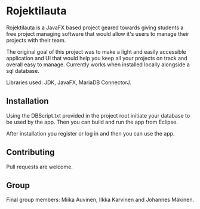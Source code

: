# Rojektilauta

Rojektilauta is a JavaFX based project geared towards giving students a free project managing software that would allow
it's users to manage their projects with their team.

The original goal of this project was to make a light and easily accessible application and UI that would help you keep all your projects on track and overall easy to manage. Currently works when installed locally alongside a sql database.

Libraries used: JDK, JavaFX, MariaDB ConnectorJ.

## Installation

Using the DBScript.txt provided in the project root initiate your database to be used by the app. Then you can build and run the app from Eclipse.

After installation you register or log in and then you can use the app.

## Contributing

Pull requests are welcome.

## Group

Final group members: Miika Auvinen, Ilkka Karvinen and Johannes Mäkinen.

